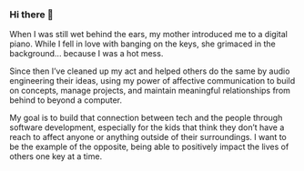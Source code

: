 ### Hi there 👋

<!--
**JuanLeonard/JuanLeonard** is a ✨ _special_ ✨ repository because its `README.md` (this file) appears on your GitHub profile.

Here are some ideas to get you started:

- 🔭 I’m currently working on ...
- 🌱 I’m currently learning ...
- 👯 I’m looking to collaborate on ...
- 🤔 I’m looking for help with ...
- 💬 Ask me about ...
- 📫 How to reach me: ...
- 😄 Pronouns: ...
- ⚡ Fun fact: ...
-->
When I was still wet behind the ears, my mother introduced me to a digital piano. While I fell in love with banging on the keys, she grimaced in the background... because I was a hot mess.

Since then I’ve cleaned up my act and helped others do the same by audio engineering their ideas, using my power of affective communication to build on concepts, manage projects, and maintain meaningful relationships from behind to beyond a computer.

My goal is to build that connection between tech and the people through software development, especially for the kids that think they don’t have a reach to affect anyone or anything outside of their surroundings. I want to be the example of the opposite, being able to positively impact the lives of others one key at a time.
